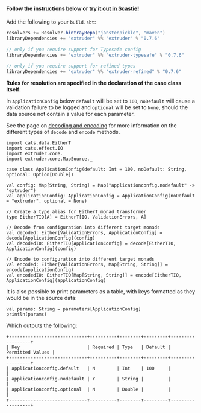 #### Follow the instructions below or [try it out in Scastie!](https://scastie.scala-lang.org/janstenpickle/ozr3LrFpRdyDUqXio3RGtA/1)

Add the following to your `build.sbt`:
```scala
resolvers += Resolver.bintrayRepo("janstenpickle", "maven")
libraryDependencies += "extruder" %% "extruder" % "0.7.6"

// only if you require support for Typesafe config
libraryDependencies += "extruder" %% "extruder-typesafe" % "0.7.6"

// only if you require support for refined types
libraryDependencies += "extruder" %% "extruder-refined" % "0.7.6"
```

**Rules for resolution are specified in the declaration of the case class itself:**

In `ApplicationConfig` below `default` will be set to `100`, `noDefault` will cause a validation failure to be logged and `optional` will be set to `None`, should the data source not contain a value for each parameter.

See the page on [decoding and encoding](decode_encode.html) for more information on the different types of `decode` and `encode` methods.

```tut:silent
import cats.data.EitherT
import cats.effect.IO
import extruder.core._
import extruder.core.MapSource._

case class ApplicationConfig(default: Int = 100, noDefault: String, optional: Option[Double])

val config: Map[String, String] = Map("applicationconfig.nodefault" -> "extruder")
val applicationConfig: ApplicationConfig = ApplicationConfig(noDefault = "extruder", optional = None)

// Create a type alias for EitherT monad transformer
type EitherTIO[A] = EitherT[IO, ValidationErrors, A]

// Decode from configuration into different target monads
val decoded: Either[ValidationErrors, ApplicationConfig] = decode[ApplicationConfig](config)
val decodedIO: EitherTIO[ApplicationConfig] = decode[EitherTIO, ApplicationConfig](config)

// Encode to configuration into different target monads
val encoded: Either[ValidationErrors, Map[String, String]] = encode(applicationConfig)
val encodedIO: EitherTIO[Map[String, String]] = encode[EitherTIO, ApplicationConfig](applicationConfig)
```

It is also possible to print parameters as a table, with keys formatted as they would be in the source data:

```
val params: String = parameters[ApplicationConfig]
println(params)
```
Which outputs the following:
```
+-----------------------------+----------+--------+---------+------------------+
| Key                         | Required | Type   | Default | Permitted Values |
+-----------------------------+----------+--------+---------+------------------+
| applicationconfig.default   | N        | Int    | 100     |                  |
| applicationconfig.nodefault | Y        | String |         |                  |
| applicationconfig.optional  | N        | Double |         |                  |
+-----------------------------+----------+--------+---------+------------------+
```
